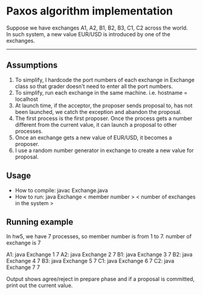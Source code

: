 # Paxos algorithm implementation
Suppose we have exchanges A1, A2, B1, B2, B3, C1, C2 across the world.  
In such system, a new value EUR/USD is introduced by one of the exchanges.

***
## Assumptions
1. To simplify, I hardcode the port numbers of each exchange in Exchange class so that grader doesn't need to enter all the port numbers.
2. To simplify, run each exchange in the same machine. i.e. hostname = localhost
3. At launch time, if the acceptor, the proposer sends proposal to, has not been launched, we catch the exception and abandon the proposal.
4. The first process is the first proposer. Once the process gets a number different from the current value, it can launch a proposal to other processes.
5. Once an exchange gets a new value of EUR/USD, it becomes a proposer.
6. I use a random number generator in exchange to create a new value for proposal.

## Usage
* How to compile: javac Exchange.java
* How to run: java Exchange < member number > < number of exchanges in the system >

## Running example
In hw5, we have 7 processes, so member number is from 1 to 7.
number of exchange is 7

A1: java Exchange 1 7
A2: java Exchange 2 7
B1: java Exchange 3 7
B2: java Exchange 4 7
B3: java Exchange 5 7
C1: java Exchange 6 7
C2: java Exchange 7 7

Output shows agree/reject in prepare phase and if a proposal is committed, print out the current value.

